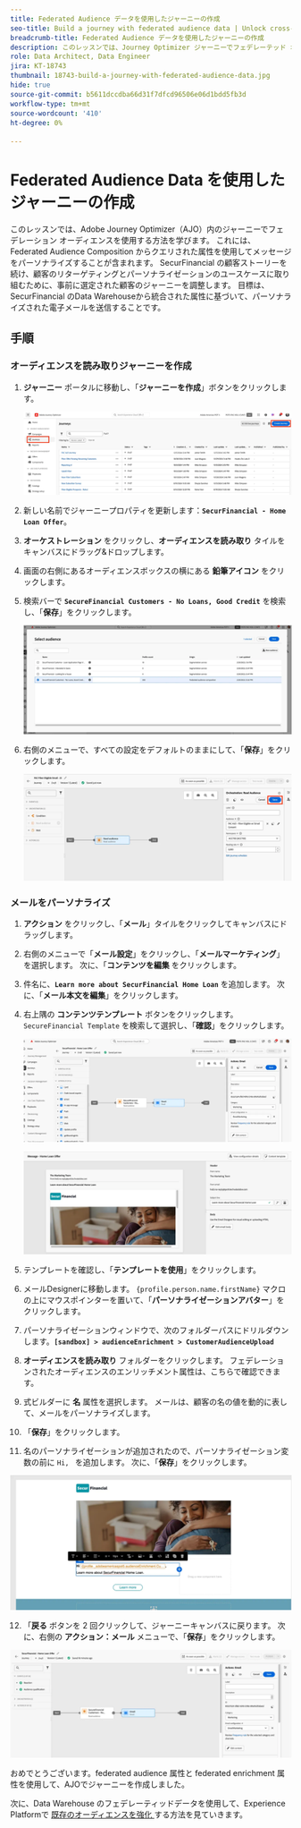 ```yaml
---
title: Federated Audience データを使用したジャーニーの作成
seo-title: Build a journey with federated audience data | Unlock cross-channel insights with Federated Audience Composition
breadcrumb-title: Federated Audience データを使用したジャーニーの作成
description: このレッスンでは、Journey Optimizer ジャーニーでフェデレーテッド オーディエンスを使用します。
role: Data Architect, Data Engineer
jira: KT-18743
thumbnail: 18743-build-a-journey-with-federated-audience-data.jpg
hide: true
source-git-commit: b5611dccdba66d31f7dfcd96506e06d1bdd5fb3d
workflow-type: tm+mt
source-wordcount: '410'
ht-degree: 0%

---
```



# Federated Audience Data を使用したジャーニーの作成

このレッスンでは、Adobe Journey Optimizer（AJO）内のジャーニーでフェデレーション オーディエンスを使用する方法を学びます。 これには、Federated Audience Composition からクエリされた属性を使用してメッセージをパーソナライズすることが含まれます。 SecurFinancial の顧客ストーリーを続け、顧客のリターゲティングとパーソナライゼーションのユースケースに取り組むために、事前に選定された顧客のジャーニーを調整します。 目標は、SecurFinancial のData Warehouseから統合された属性に基づいて、パーソナライズされた電子メールを送信することです。

## 手順

### オーディエンスを読み取りジャーニーを作成

1. **ジャーニー** ポータルに移動し、「**ジャーニーを作成**」ボタンをクリックします。

   ![ ジャーニーの作成 ](assets/create-journey.png)

2. 新しい名前でジャーニープロパティを更新します：**`SecurFinancial - Home Loan Offer`**。

3. **オーケストレーション** をクリックし、**オーディエンスを読み取り** タイルをキャンバスにドラッグ&amp;ドロップします。

4. 画面の右側にあるオーディエンスボックスの横にある **鉛筆アイコン** をクリックします。

5. 検索バーで **`SecureFinancial Customers - No Loans, Good Credit`** を検索し、「**保存**」をクリックします。

   ![ ジャーニーの作成 ](assets/select-audience.png)

6. 右側のメニューで、すべての設定をデフォルトのままにして、「**保存**」をクリックします。

   ![save-audience-settings](assets/save-audience-settings.png)

### メールをパーソナライズ

1. **アクション** をクリックし、「**メール**」タイルをクリックしてキャンバスにドラッグします。

2. 右側のメニューで「**メール設定**」をクリックし、「**メールマーケティング**」を選択します。 次に、「**コンテンツを編集** をクリックします。

3. 件名に、**`Learn more about SecurFinancial Home Loan`** を追加します。 次に、「**メール本文を編集**」をクリックします。

4. 右上隅の **コンテンツテンプレート** ボタンをクリックします。 `SecureFinancial Template` を検索して選択し、「**確認**」をクリックします。

   ![journey-email-config](assets/journey-email-config.png)

   ![journey-email-confirm](assets/journey-email-confirm.png)

5. テンプレートを確認し、「**テンプレートを使用**」をクリックします。

6. メールDesignerに移動します。 `{profile.person.name.firstName}` マクロの上にマウスポインターを置いて、「**パーソナライゼーションアバター**」をクリックします。

7. パーソナライゼーションウィンドウで、次のフォルダーパスにドリルダウンします。**`[sandbox] > audienceEnrichment > CustomerAudienceUpload`**

8. **オーディエンスを読み取り** フォルダーをクリックします。 フェデレーションされたオーディエンスのエンリッチメント属性は、こちらで確認できます。

9. 式ビルダーに **名** 属性を選択します。 メールは、顧客の名の値を動的に表して、メールをパーソナライズします。

10. 「**保存**」をクリックします。

11. 名のパーソナライゼーションが追加されたので、パーソナライゼーション変数の前に `Hi, ` を追加します。 次に、「**保存**」をクリックします。

   ![journey-email-save](assets/journey-email-save.png)

12. 「**戻る** ボタンを 2 回クリックして、ジャーニーキャンバスに戻ります。 次に、右側の **アクション：メール** メニューで、「**保存**」をクリックします。

   ![save-final-journey](assets/save-final-journey.png)

おめでとうございます。federated audience 属性と federated enrichment 属性を使用して、AJOでジャーニーを作成しました。

次に、Data Warehouse のフェデレーティッドデータを使用して、Experience Platformで [ 既存のオーディエンスを強化 ](audience-enrichment-demo.md) する方法を見ていきます。
